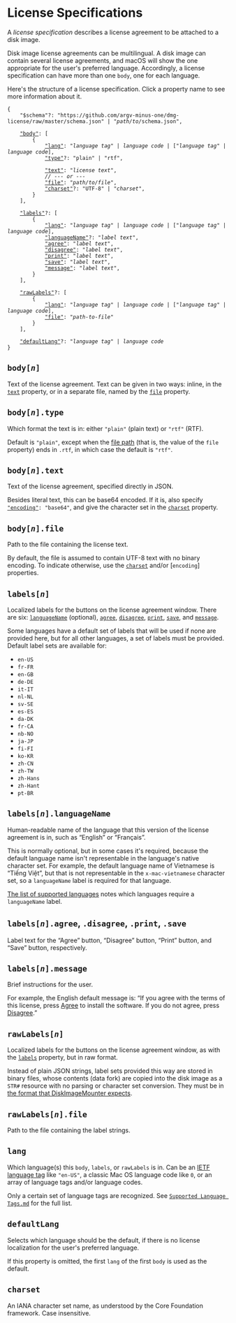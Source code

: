 # License Specifications

A <dfn>license specification</dfn> describes a license agreement to be attached to a disk image.

Disk image license agreements can be multilingual. A disk image can contain several license agreements, and macOS will show the one appropriate for the user's preferred language. Accordingly, a license specification can have more than one `body`, one for each language.

Here's the structure of a license specification. Click a property name to see more information about it.

<pre><code>{
	"$schema"?: "https://github.com/argv-minus-one/dmg-license/raw/master/schema.json" | "<var>path/to/</var>schema.json",

	<a href="#bodyn">"body"</a>: [
		{
			<a href="#lang">"lang"</a>: "<var>language tag</var>" | <var>language code</var> | ["<var>language tag</var>" | <var>language code</var>],
			<a href="#bodyntype">"type"</a>?: "plain" | "rtf",

			<a href="#bodyntext">"text"</a>: "<var>license text</var>",
			<i>// --- or ---</i>
			<a href="#bodynfile">"file"</a>: "<var>path/to/file</var>",
			<a href="#charset">"charset"</a>?: "UTF-8" | "<var>charset</var>",
		}
	],

	<a href="#labelsn">"labels"</a>?: [
		{
			<a href="#lang">"lang"</a>: "<var>language tag</var>" | <var>language code</var> | ["<var>language tag</var>" | <var>language code</var>],
			<a href="#labelsnlanguagename">"languageName"</a>?: "<var>label text</var>",
			<a href="#labelsnagree-disagree-print-save">"agree"</a>: "<var>label text</var>",
			<a href="#labelsnagree-disagree-print-save">"disagree"</a>: "<var>label text</var>",
			<a href="#labelsnagree-disagree-print-save">"print"</a>: "<var>label text</var>",
			<a href="#labelsnagree-disagree-print-save">"save"</a>: "<var>label text</var>",
			<a href="#labelsnmessage">"message"</a>: "<var>label text</var>",
		}
	],

	<a href="#rawlabelsn">"rawLabels"</a>?: [
		{
			<a href="#lang">"lang"</a>: "<var>language tag</var>" | <var>language code</var> | ["<var>language tag</var>" | <var>language code</var>],
			<a href="#rawlabelsnfile">"file"</a>: "<var>path-to-file</var>"
		}
	],

	<a href="#defaultlang">"defaultLang"</a>?: "<var>language tag</var>" | <var>language code</var>
}</code></pre>

## <code>body[<var>n</var>]</code>

Text of the license agreement. Text can be given in two ways: inline, in the [`text`] property, or in a separate file, named by the [`file`](#bodynfile) property.

## <code>body[<var>n</var>].type</code>

Which format the text is in: either `"plain"` (plain text) or `"rtf"` (RTF).

Default is `"plain"`, except when the [file path](#bodynfile) (that is, the value of the `file` property) ends in `.rtf`, in which case the default is `"rtf"`.

## <code>body[<var>n</var>].text</code>

Text of the license agreement, specified directly in JSON.

Besides literal text, this can be base64 encoded. If it is, also specify <code><a href="#encoding">"encoding"</a>: "base64"</code>, and give the character set in the [`charset`] property.

## <code>body[<var>n</var>].file</code>

Path to the file containing the license text.

By default, the file is assumed to contain UTF-8 text with no binary encoding. To indicate otherwise, use the [`charset`] and/or [`encoding`] properties.

## <code>labels[<var>n</var>]</code>

Localized labels for the buttons on the license agreement window. There are six: [`languageName`] (optional), [`agree`], [`disagree`], [`print`], [`save`], and [`message`].

Some languages have a default set of labels that will be used if none are provided here, but for all other languages, a set of labels must be provided. Default label sets are available for:

* `en-US`
* `fr-FR`
* `en-GB`
* `de-DE`
* `it-IT`
* `nl-NL`
* `sv-SE`
* `es-ES`
* `da-DK`
* `fr-CA`
* `nb-NO`
* `ja-JP`
* `fi-FI`
* `ko-KR`
* `zh-CN`
* `zh-TW`
* `zh-Hans`
* `zh-Hant`
* `pt-BR`

## <code>labels[<var>n</var>].languageName</code>

Human-readable name of the language that this version of the license agreement is in, such as “English” or “Français”.

This is normally optional, but in some cases it's required, because the default language name isn't representable in the language's native character set. For example, the default language name of Vietnamese is “Tiếng Việt”, but that is not representable in the `x-mac-vietnamese` character set, so a `languageName` label is required for that language.

[The list of supported languages](Supported%20Language%20Tags.md) notes which languages require a `languageName` label.

## <code>labels[<var>n</var>].agree</code>, `.disagree`, `.print`, `.save`

Label text for the “Agree” button, “Disagree” button, “Print” button, and “Save” button, respectively.

## <code>labels[<var>n</var>].message</code>

Brief instructions for the user.

For example, the English default message is: “If you agree with the terms of this license, press [Agree][`agree`] to install the software.  If you do not agree, press [Disagree][`disagree`].”

## <code>rawLabels[<var>n</var>]</code>

Localized labels for the buttons on the license agreement window, as with the [`labels`] property, but in raw format.

Instead of plain JSON strings, label sets provided this way are stored in binary files, whose contents (data fork) are copied into the disk image as a `STR#` resource with no parsing or character set conversion. They must be in [the format that DiskImageMounter expects](Raw%20labels%20format.md).

## <code>rawLabels[<var>n</var>].file</code>

Path to the file containing the label strings.

## `lang`

Which language(s) this `body`, `labels`, or `rawLabels` is in. Can be an [IETF language tag](https://en.wikipedia.org/wiki/IETF_language_tag) like `"en-US"`, a classic Mac OS language code like `0`, or an array of language tags and/or language codes.

Only a certain set of language tags are recognized. See [`Supported Language Tags.md`](Supported%20Language%20Tags.md) for the full list.

## `defaultLang`

Selects which language should be the default, if there is no license localization for the user's preferred language.

If this property is omitted, the first `lang` of the first `body` is used as the default.

## `charset`

An IANA character set name, as understood by the Core Foundation framework. Case insensitive.

[`body`]: #bodyn
[`text`]: #bodyntext
[`labels`]: #labelsn
[`rawLabels`]: #rawlabelsn
[`delimiters`]: #labelsndelimiters
[`languageName`]: #labelsnlanguagename
[`agree`]: #labelsnagree-disagree-print-save
[`disagree`]: #labelsnagree-disagree-print-save
[`print`]: #labelsnagree-disagree-print-save
[`save`]: #labelsnagree-disagree-print-save
[`message`]: #labelsnmessage
[`lang`]: #lang
[`defaultLang`]: #defaultLang
[`charset`]: #charset

